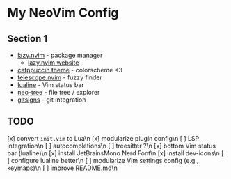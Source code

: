 # My NeoVim Config

## Section 1
* [lazy.nvim](https://github.com/folke/lazy.nvim) - package manager
	* [lazy.nvim website](https://lazy.folke.io)
* [catppuccin theme](https://github.com/catppuccin/nvim) - colorscheme <3
* [telescope.nvim](https://github.com/nvim-telescope/telescope.nvim) - fuzzy finder
* [lualine](https://github.com/nvim-lualine/lualine.nvim) -  Vim status bar
* [neo-tree](https://github.com/nvim-neo-tree/neo-tree.nvim) - file tree / explorer
* [gitsigns](https://githubcom/lewis6991/gitsigns.nvim) - git integration

## TODO
[x] convert `init.vim` to Lua\n
[x] modularize plugin config\n
[ ] LSP integration\n
[ ] autocompletions\n
[ ] treesitter ?\n
[x] bottom Vim status bar (lualine)\n
[x] install JetBrainsMono Nerd Font\n
[x] install dev-icons\n
[ ] configure lualine better\n
[ ] modularize Vim settings config (e.g., keymaps)\n
[ ] improve README.md\n
